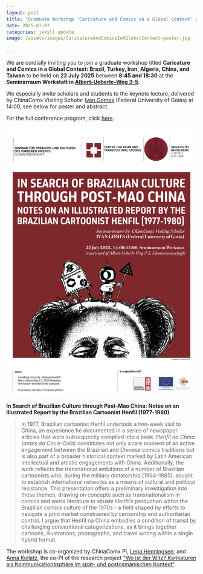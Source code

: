 ```yaml
---
layout: post
title: "Graduate Workshop 'Caricature and Comics in a Global Context' on 22 July in Heidelberg"
date: 2025-07-07
categories: jekyll update
image: /assets/images/CaricatureAndComicsInAGlobalContext-poster.jpg

---
```


We are cordially inviting you to join a graduate workshop titled **Caricature and Comics in a Global Context: Brazil, Turkey, Iran, Algeria, China, and Taiwan** to be held on **22 July 2025** between **8:45 and 18:30** at the **Seminarraum Werkstatt in [Albert-Ueberle-Weg 3-5](https://maps.app.goo.gl/4j2ZWLmW9QuP6bYx6)**.

We especially invite scholars and students to the keynote lecture, delivered by ChinaComx Visiting Scholar [Ivan Gomes](https://www.transatlantic-cultures.org/fr/author/lima-gomes) (Federal University of Goiás) at 14:00, see below for poster and abstract.

For the full conference program, click <a href="/assets/images/CaricatureAndComicsInAGlobalContext-program.pdf" download>here</a>.

<img src="/assets/images/IvanGomesKeynote-poster.jpg" alt="Keynote lecture by Ivan Gomes on 22 July at 14:00">

**In Search of Brazilian Culture through Post-Mao China: Notes on an Illustrated Report by the Brazilian Cartoonist Henfil (1977-1980)**
> In 1977, Brazilian cartoonist Henfil undertook a two-week visit to China, an experience he documented in a series of newspaper articles that were subsequently compiled into a book. _Henfil na China (antes da Coca-Cola)_ constitutes not only a rare moment of an active engagement between the Brazilian and Chinese comics traditions but is also part of a broader historical context marked by Latin American intellectual and artistic engagements with China. Additionally, the work reflects the transnational ambitions of a number of Brazilian cartoonists who, during the military dictatorship (1964–1985), sought to establish international networks as a means of cultural and political resistance. This presentation offers a preliminary investigation into these themes, drawing on concepts such as transnationalism in comics and world literature to situate Henfil’s production within the Brazilian comics culture of the 1970s - a field shaped by efforts to navigate a print market constrained by censorship and authoritarian control. I argue that Henfil na China embodies a condition of transit by challenging conventional categorizations, as it brings together cartoons, illustrations, photographs, and travel writing within a single hybrid format.

The workshop is co-organized by ChinaComx PI, [Lena Henningsen](https://chinacomx.github.io/team/lena/), and [Anna Kollatz](https://www.ori.uni-heidelberg.de/islamwissenschaft/institut/mitarbeiter/kollatz.html#forschungsgebiet), the co-PI of the research project ["Wo ist der Witz? Karikaturen als Kommunikationssphäre im spät- und postosmanischen Kontext"](https://caricatures.hypotheses.org/499).